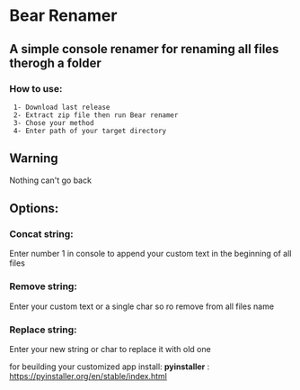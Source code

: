 # Bear Renamer
## A simple console renamer for renaming all files therogh a folder

### How to use:
     1- Download last release
     2- Extract zip file then run Bear renamer
     3- Chose your method
     4- Enter path of your target directory

## Warning
Nothing can't go back

## Options:

### Concat string:
Enter number 1 in console to append your custom text in the beginning of all files

### Remove string:
Enter your custom text or a single char so ro remove from all files name

### Replace string:
Enter your new string or char to replace it with old one

for beuilding your customized app install:
**pyinstaller** : https://pyinstaller.org/en/stable/index.html